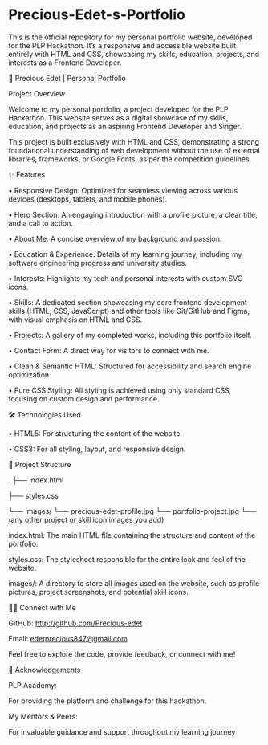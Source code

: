 # Precious-Edet-s-Portfolio
This is the official repository for my personal portfolio website, developed for the PLP Hackathon. It’s a responsive and accessible website built entirely with HTML and CSS, showcasing my skills, education, projects, and interests as a Frontend Developer.

🚀 Precious Edet | Personal Portfolio

Project Overview

Welcome to my personal portfolio, a project developed for the PLP Hackathon. This website serves as a digital showcase of my skills, education, and projects as an aspiring Frontend Developer and Singer.

This project is built exclusively with HTML and CSS, demonstrating a strong foundational understanding of web development without the use of external libraries, frameworks, or Google Fonts, as per the competition guidelines.

✨ Features

•	Responsive Design: Optimized for seamless viewing across various devices (desktops, tablets, and mobile phones).

•	Hero Section: An engaging introduction with a profile picture, a clear title, and a call to action.

•	About Me: A concise overview of my background and passion.

•	Education & Experience: Details of my learning journey, including my software engineering progress and university studies.

•	Interests: Highlights my tech and personal interests with custom SVG icons.

•	Skills: A dedicated section showcasing my core frontend development skills (HTML, CSS, JavaScript) and other tools like Git/GitHub and Figma, with visual emphasis on HTML and CSS.

•	Projects: A gallery of my completed works, including this portfolio itself.

•	Contact Form: A direct way for visitors to connect with me.

•	Clean & Semantic HTML: Structured for accessibility and search engine optimization.

•	Pure CSS Styling: All styling is achieved using only standard CSS, focusing on custom design and performance.

🛠️ Technologies Used

•	HTML5: For structuring the content of the website.

•	CSS3: For all styling, layout, and responsive design.

📂 Project Structure

.
├── index.html

 ├── styles.css

   └── images/
     └── precious-edet-profile.jpg
     └── portfolio-project.jpg
     └── (any other project or skill icon images you add)
    
index.html: The main HTML file containing the structure and content of the portfolio.

styles.css: The stylesheet responsible for the entire look and feel of the website.

images/: A directory to store all images used on the website, such as profile pictures, project screenshots, and potential skill icons.

🙋‍♀️ Connect with Me

GitHub: http://github.com/Precious-edet 

Email: edetprecious847@gmail.com

Feel free to explore the code, provide feedback, or connect with me!

🙏 Acknowledgements

PLP Academy:

For providing the platform and challenge for this hackathon.

My Mentors & Peers:

For invaluable guidance and support throughout my learning journey
